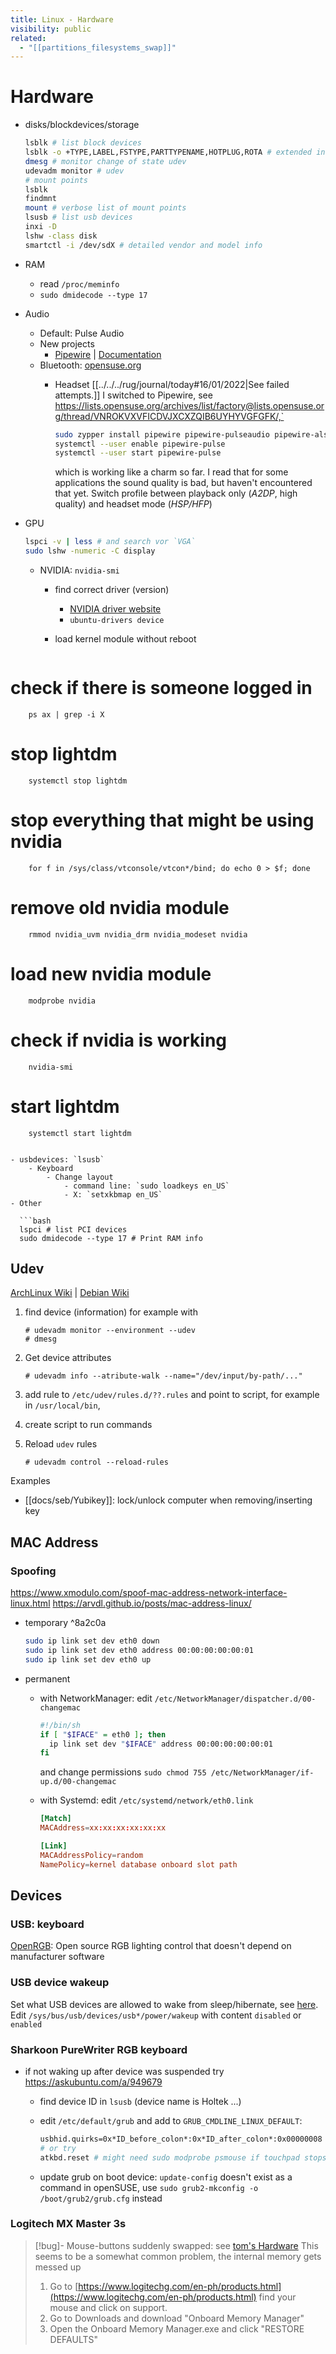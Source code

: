 ```yaml
---
title: Linux - Hardware
visibility: public
related:
  - "[[partitions_filesystems_swap]]"
---
```

# Hardware

- disks/blockdevices/storage

  ```bash
  lsblk # list block devices
  lsblk -o +TYPE,LABEL,FSTYPE,PARTTYPENAME,HOTPLUG,ROTA # extended info
  dmesg # monitor change of state udev
  udevadm monitor # udev
  # mount points
  lsblk
  findmnt
  mount # verbose list of mount points
  lsusb # list usb devices
  inxi -D
  lshw -class disk
  smartctl -i /dev/sdX # detailed vendor and model info
  ```

- RAM
    - read `/proc/meminfo`
    - `sudo dmidecode --type 17`
- Audio
    - Default: Pulse Audio
    - New projects
        - [Pipewire](https://pipewire.org/) | [Documentation](https://docs.pipewire.org/)
    - Bluetooth: [opensuse.org](https://en.opensuse.org/SDB:Bluetooth)
        - Headset
          [[../../../rug/journal/today#16/01/2022|See failed attempts.]] I switched to Pipewire, see <https://lists.opensuse.org/archives/list/factory@lists.opensuse.org/thread/VNROKVXVFICDVJXCXZQIB6UYHYVGFGFK/,`>

          ```bash
          sudo zypper install pipewire pipewire-pulseaudio pipewire-alsa wireplumber-pulse
          systemctl --user enable pipewire-pulse
          systemctl --user start pipewire-pulse
          ```

          which is working like a charm so far. I read that for some applications the sound quality is bad, but haven't encountered that yet.
          Switch profile between playback only (*A2DP*, high quality) and headset mode (*HSP/HFP*)
- GPU

  ```sh
  lspci -v | less # and search vor `VGA`
  sudo lshw -numeric -C display
  ```

    - NVIDIA: `nvidia-smi`
        - find correct driver (version)
            - [NVIDIA driver website](https://www.nvidia.com/Download/index.aspx?lang=en-us)
            - `ubuntu-drivers device`
        - load kernel module without reboot

          ```bash

# check if there is someone logged in

        ps ax | grep -i X

# stop lightdm

        systemctl stop lightdm

# stop everything that might be using nvidia

        for f in /sys/class/vtconsole/vtcon*/bind; do echo 0 > $f; done

# remove old nvidia module

        rmmod nvidia_uvm nvidia_drm nvidia_modeset nvidia

# load new nvidia module

        modprobe nvidia

# check if nvidia is working

        nvidia-smi

# start lightdm

        systemctl start lightdm

```

- usbdevices: `lsusb`
    - Keyboard
        - Change layout
            - command line: `sudo loadkeys en_US`
            - X: `setxkbmap en_US`
- Other

  ```bash
  lspci # list PCI devices
  sudo dmidecode --type 17 # Print RAM info
  ```

## Udev

[ArchLinux Wiki](https://wiki.archlinux.org/title/Udev) | [Debian Wiki](https://wiki.debian.org/udev)

1. find device (information) for example with

   ```
   # udevadm monitor --environment --udev
   # dmesg
   ```

2. Get device attributes

   ```
   # udevadm info --atribute-walk --name="/dev/input/by-path/..."
   ```

3. add rule to `/etc/udev/rules.d/??.rules` and point to script, for example in `/usr/local/bin`,
4. create script to run commands
5. Reload `udev` rules

   ```
   # udevadm control --reload-rules
   ```

Examples

- [[docs/seb/Yubikey]]: lock/unlock computer when removing/inserting key

## MAC Address

### Spoofing

<https://www.xmodulo.com/spoof-mac-address-network-interface-linux.html>
<https://arvdl.github.io/posts/mac-address-linux/>

- temporary ^8a2c0a

  ```bash
  sudo ip link set dev eth0 down
  sudo ip link set dev eth0 address 00:00:00:00:00:01
  sudo ip link set dev eth0 up
  ```

- permanent
    - with NetworkManager: edit `/etc/NetworkManager/dispatcher.d/00-changemac`

      ```bash
      #!/bin/sh
      if [ "$IFACE" = eth0 ]; then
        ip link set dev "$IFACE" address 00:00:00:00:00:01
      fi
      ```

      and change permissions `sudo chmod 755 /etc/NetworkManager/if-up.d/00-changemac`
    - with Systemd: edit `/etc/systemd/network/eth0.link`

      ```conf
      [Match]
      MACAddress=xx:xx:xx:xx:xx:xx

      [Link]
      MACAddressPolicy=random
      NamePolicy=kernel database onboard slot path
      ```

## Devices

### USB: keyboard

[OpenRGB](https://gitlab.com/CalcProgrammer1/OpenRGB): Open source RGB lighting control that doesn't depend on manufacturer software

### USB device wakeup

Set what USB devices are allowed to wake from sleep/hibernate, see [here](https://askubuntu.com/questions/848698/wake-up-from-suspend-using-wireless-usb-keyboard-or-mouse-for-any-linux-distro). Edit `/sys/bus/usb/devices/usb*/power/wakeup` with content `disabled` or `enabled`

### Sharkoon PureWriter RGB keyboard

- if not waking up after device was suspended try <https://askubuntu.com/a/949679>
    - find device ID in `lsusb` (device name is Holtek ...)
    - edit `/etc/default/grub` and add to `GRUB_CMDLINE_LINUX_DEFAULT`:

      ```bash
      usbhid.quirks=0x*ID_before_colon*:0x*ID_after_colon*:0x00000008
      # or try
      atkbd.reset # might need sudo modprobe psmouse if touchpad stops working
      ```

    - update grub on boot device: `update-config` doesn't exist as a command in openSUSE, use `sudo grub2-mkconfig -o /boot/grub2/grub.cfg` instead

### Logitech MX Master 3s

> [!bug]- Mouse-buttons suddenly swapped: see [tom's Hardware](https://forums.tomshardware.com/threads/mouse-buttons-all-mixed-up.3531449/#post-22742004)
> This seems to be a somewhat common problem, the internal memory gets messed up
>
> 1. Go to [https://www.logitechg.com/en-ph/products.html](https://www.logitechg.com/en-ph/products.html) find your mouse and click on support.
> 2. Go to Downloads and download "Onboard Memory Manager"
> 3. Open the Onboard Memory Manager.exe and click "RESTORE DEFAULTS"
